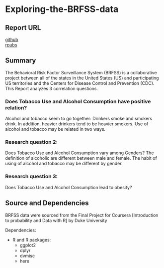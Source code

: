 # Exploring-the-BRFSS-data

## Report URL
[github](https://macychan.github.io/exploring-the-BRFSS-data/)  
[rpubs](https://rpubs.com/MacyChan/coursera-du-Intro2ProbNDataWRWeek5-proj)

## Summary
The Behavioral Risk Factor Surveillance System (BRFSS) is a collaborative project between all of the states in the United States (US) and participating US territories and the Centers for Disease Control and Prevention (CDC). This Report analyzes 3 correlation questions.

### Does Tobacco Use and Alcohol Consumption have positive relation?
Alcohol and tobacco seem to go together: Drinkers smoke and smokers drink. In addition, heavier drinkers tend to be heavier smokers. Use of alcohol and tobacco may be related in two ways.

### Research question 2:
Does Tobacco Use and Alcohol Consumption vary among Genders?
The definition of alcoholic are different between male and female. The habit of using of alcohol and tobacco may be different by gender.

### Research question 3:
Does Tobacco Use and Alcohol Consumption lead to obesity?


## Source and Dependencies

BRFSS data were sourced from the Final Project for Coursera [Introduction to probability and Data with R] by Duke University

Dependencies:
- R and R packages:
  - ggplot2
  - dplyr
  - dvmisc
  - here
